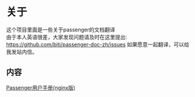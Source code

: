 # 关于
这个项目里面是一些关于passenger的文档翻译  
由于本人英语很差，大家发现问题请及时在这里提出:
https://github.com/biti/passenger-doc-zh/issues
如果愿意一起翻译，可以给我发站内信。  

## 内容
[Passenger用户手册(nginx版)](https://github.com/biti/passenger-doc-zh/wiki/Passenger%E7%94%A8%E6%88%B7%E6%89%8B%E5%86%8Cnginx%E7%89%88)
